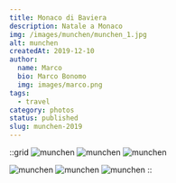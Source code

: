 ```yaml
---
title: Monaco di Baviera
description: Natale a Monaco
img: /images/munchen/munchen_1.jpg
alt: munchen
createdAt: 2019-12-10
author:
  name: Marco
  bio: Marco Bonomo
  img: images/marco.png
tags:
  - travel
category: photos
status: published
slug: munchen-2019
---
```

::grid
![munchen](/images/munchen/munchen_1.jpg)
![munchen](/images/munchen/munchen_4.jpg)
![munchen](/images/munchen/munchen_3.jpg)

![munchen](/images/munchen/munchen_7.jpg)
![munchen](/images/munchen/munchen_2.jpg)
![munchen](/images/munchen/munchen_5.jpg)
::

